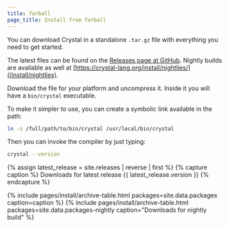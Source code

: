 ```yaml
---
title: Tarball
page_title: Install from Tarball
---
```


You can download Crystal in a standalone `.tar.gz` file with everything you need to get started.

The latest files can be found on the [Releases page at GitHub](https://github.com/crystal-lang/crystal/releases). Nightly builds are available as well at [https://crystal-lang.org/install/nightlies/](/install/nightlies).

Download the file for your platform and uncompress it. Inside it you will have a `bin/crystal` executable.

To make it simpler to use, you can create a symbolic link available in the path:

```bash
ln -s /full/path/to/bin/crystal /usr/local/bin/crystal
```

Then you can invoke the compiler by just typing:

```bash
crystal --version
```

{% assign latest_release = site.releases | reverse | first %}
{% capture caption %}
Downloads for latest release {{ latest_release.version }}
{% endcapture %}

{% include pages/install/archive-table.html packages=site.data.packages caption=caption %}
{% include pages/install/archive-table.html packages=site.data.packages-nightly caption="Downloads for nightly build" %}
